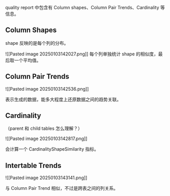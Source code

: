 quality report 中包含有 Column shapes、Column Pair Trends、Cardinality 等信息。

## Column Shapes

shape 反映的是每个列的分布。

![[Pasted image 20250103142027.png]]
每个列单独统计 shape 的相似度，最后取一个平均值。

## Column Pair Trends

![[Pasted image 20250103142536.png]]

表示生成的数据，能多大程度上还原数据之间的趋势关联。

## Cardinality

（parent 和 child tables 怎么理解？）

![[Pasted image 20250103142817.png]]

会计算一个 CardinalityShapeSimilarity 指标。

## Intertable Trends

![[Pasted image 20250103143141.png]]

与 Column Pair Trend 相似，不过是跨表之间的列关系。